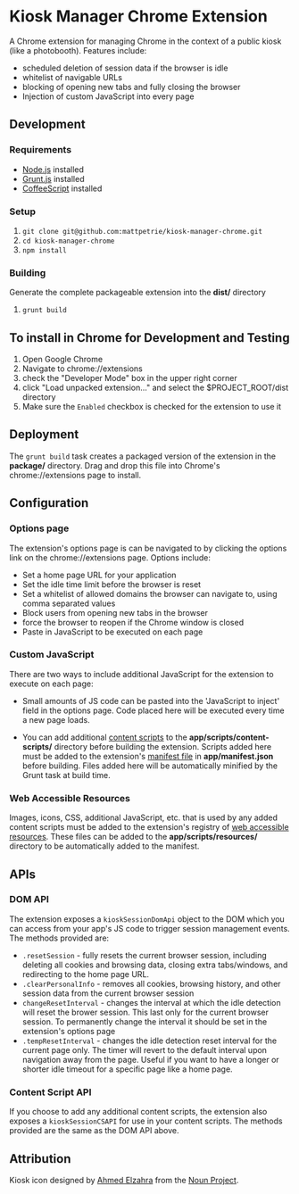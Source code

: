 Kiosk Manager Chrome Extension
===============================

A Chrome extension for managing Chrome in the context of a public kiosk (like a photobooth). Features include:

+ scheduled deletion of session data if the browser is idle
+ whitelist of navigable URLs
+ blocking of opening new tabs and fully closing the browser
+ Injection of custom JavaScript into every page

Development
-----------

### Requirements

+ [Node.js](http://nodejs.org) installed
+ [Grunt.js](http://gruntjs.com) installed
+ [CoffeeScript](http://coffeescript.org) installed

### Setup
1. `git clone git@github.com:mattpetrie/kiosk-manager-chrome.git`
2. `cd kiosk-manager-chrome`
3. `npm install`

### Building
Generate the complete packageable extension into the **dist/** directory

1. `grunt build`

## To install in Chrome for Development and Testing
1. Open Google Chrome
3. Navigate to chrome://extensions
4. check the "Developer Mode" box in the upper right corner
5. click "Load unpacked extension..." and select the $PROJECT_ROOT/dist directory
6. Make sure the `Enabled` checkbox is checked for the extension to use it


Deployment
----------

The `grunt build` task creates a packaged version of the extension in the **package/** directory. Drag and drop this file into Chrome's chrome://extensions page to install.

Configuration
--------------

### Options page
The extension's options page is can be navigated to by clicking the options link on the chrome://extensions page. Options include:

+ Set a home page URL for your application
+ Set the idle time limit before the browser is reset
+ Set a whitelist of allowed domains the browser can navigate to, using comma separated values
+ Block users from opening new tabs in the browser
+ force the browser to reopen if the Chrome window is closed
+ Paste in JavaScript to be executed on each page

### Custom JavaScript
There are two ways to include additional JavaScript for the extension to execute on each page:

+ Small amounts of JS code can be pasted into the 'JavaScript to inject' field in the options page. Code placed here will be executed every time a new page loads.

+ You can add additional [content scripts](https://developer.chrome.com/extensions/content_scripts) to the **app/scripts/content-scripts/** directory before building the extension. Scripts added here must be added to the extension's [manifest file](https://developer.chrome.com/extensions/manifest) in **app/manifest.json** before building. Files added here will be automatically minified by the Grunt task at build time.

### Web Accessible Resources
Images, icons, CSS, additional JavaScript, etc. that is used by any added content scripts must be added to the extension's registry of [web accessible resources](https://developer.chrome.com/extensions/manifest/web_accessible_resources). These files can be added to the **app/scripts/resources/** directory to be automatically added to the manifest.

APIs
-----

### DOM API
The extension exposes a `kioskSessionDomApi` object to the DOM which you can access from your app's JS code to trigger session management events. The methods provided are:

+ `.resetSession` - fully resets the current browser session, including deleting all cookies and browsing data, closing extra tabs/windows, and redirecting to the home page URL.
+ `.clearPersonalInfo` - removes all cookies, browsing history, and other session data from the current browser session
+ `changeResetInterval` - changes the interval at which the idle detection will reset the brower session. This last only for the current browser session. To permanently change the interval it should be set in the extension's options page
+ `.tempResetInterval` - changes the idle detection reset interval for the current page only. The timer will revert to the default interval upon navigation away from the page. Useful if you want to have a longer or shorter idle timeout for a specific page like a home page.

### Content Script API
If you choose to add any additional content scripts, the extension also exposes a `kioskSessionCSAPI` for use in your content scripts. The methods provided are the same as the DOM API above.

Attribution
------------
Kiosk icon designed by [Ahmed Elzahra](http://www.thenounproject.com/trochilidae) from the [Noun Project](http://www.thenounproject.com).
